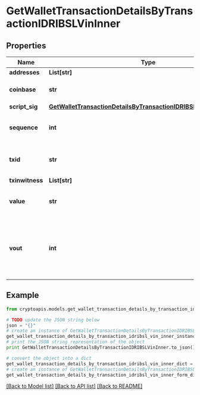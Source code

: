 # GetWalletTransactionDetailsByTransactionIDRIBSLVinInner


## Properties
Name | Type | Description | Notes
------------ | ------------- | ------------- | -------------
**addresses** | **List[str]** |  | 
**coinbase** | **str** | Represents the coinbase hex. | 
**script_sig** | [**GetWalletTransactionDetailsByTransactionIDRIBSLVinInnerScriptSig**](GetWalletTransactionDetailsByTransactionIDRIBSLVinInnerScriptSig.md) |  | 
**sequence** | **int** | Represents the script sequence number. | 
**txid** | **str** | Represents the reference transaction identifier. | 
**txinwitness** | **List[str]** |  | [optional] 
**value** | **str** | Represents the sent/received amount. | 
**vout** | **int** | It refers to the index of the output address of this transaction. The index starts from 0. | 

## Example

```python
from cryptoapis.models.get_wallet_transaction_details_by_transaction_idribsl_vin_inner import GetWalletTransactionDetailsByTransactionIDRIBSLVinInner

# TODO update the JSON string below
json = "{}"
# create an instance of GetWalletTransactionDetailsByTransactionIDRIBSLVinInner from a JSON string
get_wallet_transaction_details_by_transaction_idribsl_vin_inner_instance = GetWalletTransactionDetailsByTransactionIDRIBSLVinInner.from_json(json)
# print the JSON string representation of the object
print GetWalletTransactionDetailsByTransactionIDRIBSLVinInner.to_json()

# convert the object into a dict
get_wallet_transaction_details_by_transaction_idribsl_vin_inner_dict = get_wallet_transaction_details_by_transaction_idribsl_vin_inner_instance.to_dict()
# create an instance of GetWalletTransactionDetailsByTransactionIDRIBSLVinInner from a dict
get_wallet_transaction_details_by_transaction_idribsl_vin_inner_form_dict = get_wallet_transaction_details_by_transaction_idribsl_vin_inner.from_dict(get_wallet_transaction_details_by_transaction_idribsl_vin_inner_dict)
```
[[Back to Model list]](../README.md#documentation-for-models) [[Back to API list]](../README.md#documentation-for-api-endpoints) [[Back to README]](../README.md)


